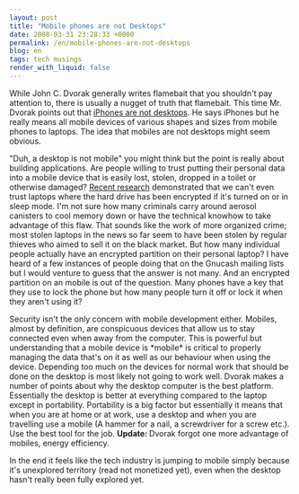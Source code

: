 ```yaml
---
layout: post
title: "Mobile phones are not Desktops"
date: 2008-03-31 23:28:33 +0000
permalink: /en/mobile-phones-are-not-desktops
blog: en
tags: tech musings
render_with_liquid: false
---
```


<p>While John C. Dvorak generally writes flamebait that you shouldn't pay attention to, there is usually a nugget of truth that flamebait. This time Mr. Dvorak points out that <a href="http://www.pcmag.com/article2/0,2817,2278808,00.asp">iPhones are not desktops</a>. He says iPhones but he really means all mobile devices of various shapes and sizes from mobile phones to laptops. The idea that mobiles are not desktops might seem obvious.</p><p> &quot;Duh, a desktop is not mobile&quot; you might think but the point is really about building applications. Are people willing to trust putting their personal data into a mobile device that is easily lost, stolen, dropped in a toilet or otherwise damaged? <a href="http://news.bbc.co.uk/2/hi/technology/7275407.stm">Recent research</a> demonstrated that we can't even trust laptops where the hard drive has been encrypted if it's turned on or in sleep mode. I'm not sure how many criminals carry around aerosol canisters to cool memory down or have the technical knowhow to take advantage of this flaw. That sounds like the work of more organized crime; most stolen laptops in the news so far seem to have been stolen by regular thieves who aimed to sell it on the black market. But how many individual people actually have an encrypted partition on their personal laptop? I have heard of a few instances of people doing that on the Gnucash mailing lists but I would venture to guess that the answer is not many. And an encrypted partition on an mobile is out of the question. Many phones have a key that they use to lock the phone but how many people turn it off or lock it when they aren't using it? </p><p>Security isn't the only concern with mobile development either. Mobiles, almost by definition, are conspicuous devices that allow us to stay connected even when away from the computer. This is powerful but understanding that a mobile device is *mobile* is critical to properly managing the data that's on it as well as our behaviour when using the device. Depending too much on the devices for normal work that should be done on the desktop is most likely not going to work well. Dvorak makes a number of points about why the desktop computer is the best platform. Essentially the desktop is better at everything compared to the laptop except in portability. Portability is a big factor but essentially it means that when you are at home or at work, use a desktop and when you are travelling use a mobile (A hammer for a nail, a screwdriver for a screw etc.). Use the best tool for the job. <strong>Update: </strong>Dvorak forgot one more advantage of mobiles, energy efficiency. </p><p>In the end it feels like the tech industry is jumping to mobile simply because it's unexplored territory (read not monetized yet), even when the desktop hasn't really been fully explored yet. </p>
